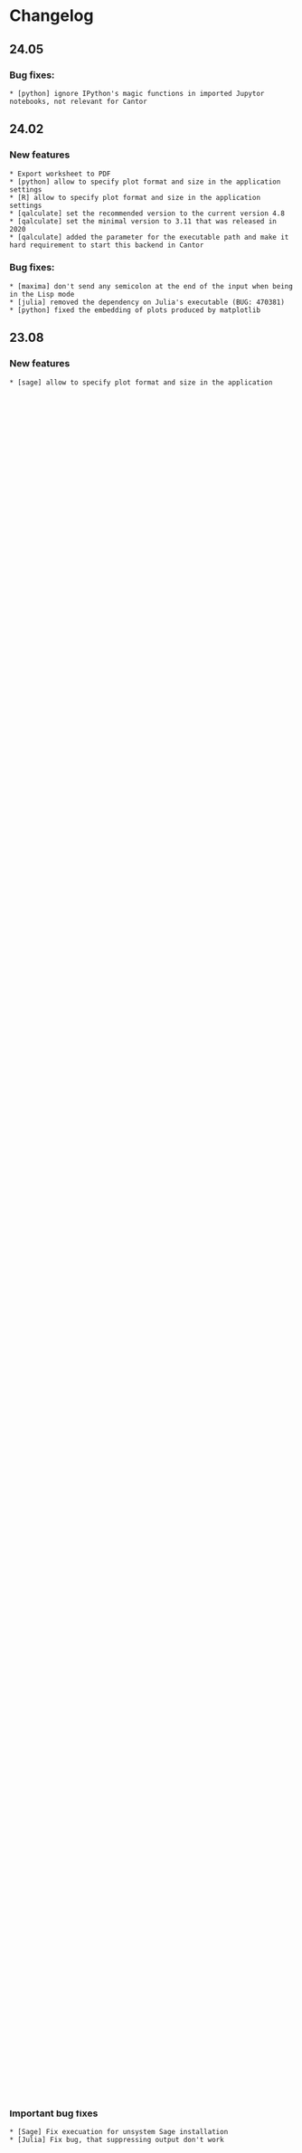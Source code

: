 # Changelog

## 24.05

### Bug fixes:
    * [python] ignore IPython's magic functions in imported Jupytor notebooks, not relevant for Cantor

## 24.02

### New features
    * Export worksheet to PDF
    * [python] allow to specify plot format and size in the application settings
    * [R] allow to specify plot format and size in the application settings
    * [qalculate] set the recommended version to the current version 4.8
    * [qalculate] set the minimal version to 3.11 that was released in 2020
    * [qalculate] added the parameter for the executable path and make it hard requirement to start this backend in Cantor

### Bug fixes:
    * [maxima] don't send any semicolon at the end of the input when being in the Lisp mode
    * [julia] removed the dependency on Julia's executable (BUG: 470381)
    * [python] fixed the embedding of plots produced by matplotlib

## 23.08

### New features
    * [sage] allow to specify plot format and size in the application settings

## 23.04

### New features
    * Allow to copy variable names and values to the clipboard in the variable panel
    * show the type of a variable, its size (in Bytes) and its dimension (number of rows and columns) for backends that provide this information
    * [octave] properly show the values of row vectors and matrices in the variable panel


## 22.12

### New features

    * Red-highlight the text field for the executable path if wrong path was provided in the settings


## 22.08

### New features

    * Added zooming related actions (zoom in, zoom out, zoom original) to the context menu of the worksheet
    * Smooth zoom in the worksheet view with the mouse wheel
    * Show the information about the available internal help system in Maxima and in R in the help panel

### Bug fixes:

    * Enable highdpi pixmaps, fixes icon rendering on highdpi screens
    * Open URLs in the "Select Backend"-dialog in the external browser, BUG: 456650
    * When saving the results, use the file extension and not the mime-type in the QFileDialog to show the relevant files only
    * [maxima] properly embedd the results of the commands from the draw package (draw, draw2d and draw3d)
    * [maxima] properly parse plot and draw commands with line breaks
    * [maxima] remove the obsolete quotes in string variable values and properly handle quoted sub-strings in string variables
    * [R] Remove backspaces in the help output in R

## The information for the releases 20.12 - 22.04 was not maintained.


## 20.08

### New features

    * Change entries replacement logic and add possibility to use previous logic via Cantor setting option
    * Add possibility to change plot extension (available variants: jpeg, png, svg and eps (if builded with eps support)) in Octave backend
    * Use file name instead file URL in title bar
    * LaTeX typesettings in Sage is back
    * Add a filter in open dialog to present Cantor worksheets and Jupyter notebooks together
    * Add new global entries actions: collapsing all results, uncollapsing all results, remove all results
    * Add actions for selection
    * Disable highlighting updates for excluded from execution entries
    * Add new entry type - HorizontalRuleEntry
    * Add zoom widget
    * Add tooltips for almost all settings entries
    * Python Plot Extension: Add support for different packages
    * Improve tabulation handling in Command Entries. Now the tabulation works like tabulation in code editors
    * Support popular Julia plot packages in PlotExtension
    * Add File Browser panel
    * Now it is possible to save and load images in Cantor worksheet file format

## 20.04

### New features

    * WorksheetControlItem: special element, for better UX, while user interact with cell. Now, this element handle drag-and-drop and cell selection (details below)
    * Multiple cells selection: now user can select not one, but many sells via Ctrl+LeftClick. Selection also visualizate on control elements
    * Actions on selection (first version): now user can apply some actions on selected cells, for example evaulating, deleting, moving.
    * Possibility to change result collapsing via double click on '>>>' prompt element
    * Add collapsing of text results with a lot of visible lines (limit of collapsing set in Settings). Double click can collapse/uncollapse collapsed text result.

## 19.12

### Screenshots

    * https://imgur.com/frfNeBH
    * https://imgur.com/IAJ4YAN
    * https://imgur.com/eBesNdR

### New features

    * Support for Jupyter Notebook format (.ipynb)
    * Allow to convert Cantor's native worksheet format to Jupyter notebook and back
    * Allow to change the type of a worksheet entry via the context menu
    * Leave the markdown and latex cells in the edit mode if the the user hits the cancel/escape button
    * Add opportunity to set path to local documentation in Sage backend

### Important bug fixes

    * Fix rendering of embedded math in Markdown Entry on openSUSE
    * Show the pointer hand cursor when hovering over a URL in a markdown entry
    * Make sagemath backend compatible with sagemath built with python3

## 19.08

### Screenshots

    * https://imgur.com/Xpj2EcQ
    * https://imgur.com/KnXYvFP
    * https://imgur.com/CmucWdR

### New features

    * Instead of showing only available and workable backends, Cantor shows all available backends and for non workable shows reason, why this backend doesn't work.
    * Allow to set the path to custom Julia installations. However, Cantor will work with versions only it was compiled for.
    * For Markdown and LaTeX entries allow to switch via double click from the rendered result to the original code and back via the evaluation of the entry
    * Save the results of rendered markdown and LaTeX entries as part of the project. This allows to see the results also on with no support for markdown and latex rendering
    * Hide "Help" panel on startup. Automatically show this panel when user executes a command entry with a help expression
    * Add "Recent Files" submenu (https://bugs.kde.org/show_bug.cgi?id=409138)

### Important bug fixes

    * [R] Fix bug with expression only from comment - now Cantor R backend don't freeze on 'Computing' after running the expression
    * Save error status and message of Command Entry into .cws (Cantor Worksheet file) - Cantor have lost them on saving before
    * Reset Command Entry numeration after Backend restart
    * Close loaded worksheet, if the loading failed (before Cantor show empty broken worksheet)
    * [Python] Fix bug with non-working interruption (before interrupted only Cantor expression: Python Server still continued to work)
    * Don't scroll to worksheet's end after the project was loaded
    * [Julia, Python] Report about server side errors, for example, crashes
    * [Python] Don't use Qt in pythonserver executable for avoding problems (often crashes) with PyQt5 (https://bugs.kde.org/show_bug.cgi?id=397264, https://bugs.kde.org/show_bug.cgi?id=407362)
    * [Python] Show Python warnings not as errors, but as text results (https://bugs.kde.org/show_bug.cgi?id=409240)
    * Add missing context menu to MarkdownEntry
    * Fix bug with rendering loaded rendered MarkdownEntry as empty
    * Fix unworking 'Show LaTeX Code' action in Latex Entry context menu
    * Fix problem with an incorrect window title after closing all tabs

## 19.04

### New Features

    * Possibility to hide and show results of command entry via context menu
    * [Maxima, Octave, Python, R] Add a way to specify the path to the local documentation in the settings. By default, this path didn't specified and Cantor uses online documentation.
    * Huge improvment of variables managment: better parsing, option to turn on and turn off variable managment, better GUI performance by limitation of value size (too big for showing values replaced by "<too big variable>" text

### Important bug fixes

    * [Sage] Fix execuation for unsystem Sage installation
    * [Julia] Fix bug, that suppressing output don't work
